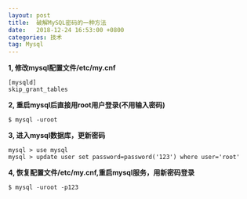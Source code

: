 ```yaml
---
layout: post
title:  破解MySQL密码的一种方法
date:   2018-12-24 16:53:00 +0800
categories: 技术
tag: Mysql
---
```


**1, 修改mysql配置文件/etc/my.cnf**

```
[mysqld]
skip_grant_tables
```

**2, 重启mysql后直接用root用户登录(不用输入密码)**	

`$ mysql -uroot`

**3, 进入mysql数据库，更新密码**

```
mysql > use mysql
mysql > update user set password=password('123') where user='root'
```

**4, 恢复配置文件/etc/my.cnf,重启mysql服务，用新密码登录**

`$ mysql -uroot -p123`